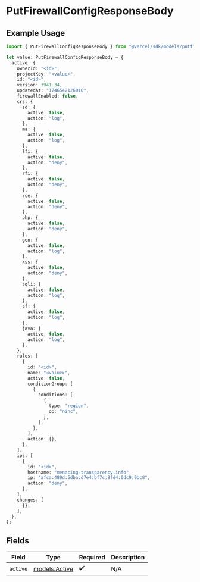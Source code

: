 # PutFirewallConfigResponseBody

## Example Usage

```typescript
import { PutFirewallConfigResponseBody } from "@vercel/sdk/models/putfirewallconfigop.js";

let value: PutFirewallConfigResponseBody = {
  active: {
    ownerId: "<id>",
    projectKey: "<value>",
    id: "<id>",
    version: 3941.34,
    updatedAt: "1746542126810",
    firewallEnabled: false,
    crs: {
      sd: {
        active: false,
        action: "log",
      },
      ma: {
        active: false,
        action: "log",
      },
      lfi: {
        active: false,
        action: "deny",
      },
      rfi: {
        active: false,
        action: "deny",
      },
      rce: {
        active: false,
        action: "deny",
      },
      php: {
        active: false,
        action: "deny",
      },
      gen: {
        active: false,
        action: "log",
      },
      xss: {
        active: false,
        action: "deny",
      },
      sqli: {
        active: false,
        action: "log",
      },
      sf: {
        active: false,
        action: "log",
      },
      java: {
        active: false,
        action: "log",
      },
    },
    rules: [
      {
        id: "<id>",
        name: "<value>",
        active: false,
        conditionGroup: [
          {
            conditions: [
              {
                type: "region",
                op: "ninc",
              },
            ],
          },
        ],
        action: {},
      },
    ],
    ips: [
      {
        id: "<id>",
        hostname: "menacing-transparency.info",
        ip: "afca:489d:5dba:d7e4:bf7c:8fd4:0dc9:0bc8",
        action: "deny",
      },
    ],
    changes: [
      {},
    ],
  },
};
```

## Fields

| Field                                | Type                                 | Required                             | Description                          |
| ------------------------------------ | ------------------------------------ | ------------------------------------ | ------------------------------------ |
| `active`                             | [models.Active](../models/active.md) | :heavy_check_mark:                   | N/A                                  |